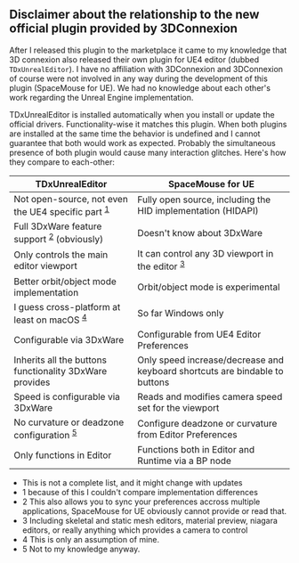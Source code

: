 ## Disclaimer about the relationship to the new official plugin provided by 3DConnexion

After I released this plugin to the marketplace it came to my knowledge that 3D connexion also released their own plugin for UE4 editor (dubbed `TDxUnrealEditor`). I have no affiliation with 3DConnexion and 3DConnexion of course were not involved in any way during the development of this plugin (SpaceMouse for UE). We had no knowledge about each other's work regarding the Unreal Engine implementation.

TDxUnrealEditor is installed automatically when you install or update the official drivers. Functionality-wise it matches this plugin. When both plugins are installed at the same time the behavior is undefined and I cannot guarantee that both would work as expected. Probably the simultaneous presence of both plugin would cause many interaction glitches. Here's how they compare to each-other:

| TDxUnrealEditor | SpaceMouse for UE |
| - | - |
| Not open-source, not even the UE4 specific part <sup>[1](#f1)</sup> | Fully open source, including the HID implementation (HIDAPI) |
| Full 3DxWare feature support <sup>[2](#f2)</sup> (obviously) | Doesn't know about 3DxWare |
| Only controls the main editor viewport | It can control any 3D viewport in the editor <sup>[3](#f3)</sup> |
| Better orbit/object mode implementation | Orbit/object mode is experimental |
| I guess cross-platform at least on macOS <sup>[4](#f4)</sup> | So far Windows only |
| Configurable via 3DxWare | Configurable from UE4 Editor Preferences |
| Inherits all the buttons functionality 3DxWare provides | Only speed increase/decrease and keyboard shortcuts are bindable to buttons |
| Speed is configurable via 3DxWare | Reads and modifies camera speed set for the viewport |
| No curvature or deadzone configuration <sup>[5](#f5)</sup> | Configure deadzone or curvature from Editor Preferences |
| Only functions in Editor | Functions both in Editor and Runtime via a BP node |

* This is not a complete list, and it might change with updates
* <a name="f1">1</a> because of this I couldn't compare implementation differences
* <a name="f2">2</a> This also allows you to sync your preferences accross multiple applications, SpaceMouse for UE obviously cannot provide or read that.
* <a name="f3">3</a> Including skeletal and static mesh editors, material preview, niagara editors, or really anything which provides a camera to control
* <a name="f4">4</a> This is only an assumption of mine.
* <a name="f5">5</a> Not to my knowledge anyway.
